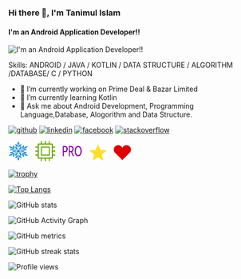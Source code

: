 ### Hi there 👋, I'm Tanimul Islam
#### I'm an Android Application Developer!!
![I'm an Android Application Developer!!](https://scontent-amt2-1.xx.fbcdn.net/v/t31.18172-1/26240730_2031690817107610_8394625996576925695_o.jpg?stp=dst-jpg_p160x160&_nc_cat=106&ccb=1-5&_nc_sid=7206a8&_nc_eui2=AeEJtYBn6A5Fzr3GM7IAv__Q5xWLgKw9L7_nFYuArD0vv9SBjTqYp6c4a_8rk81_OpkL1qzcQxby2MJSw_fYjsiP&_nc_ohc=l008ddShbV0AX82dJAi&_nc_ht=scontent-amt2-1.xx&oh=00_AT_TEIFu6EVWAiwQFgPdfBJjcCiM3X6tTpuC-HE2Oz-dvg&oe=62415331)


Skills:  ANDROID / JAVA / KOTLIN / DATA STRUCTURE / ALGORITHM /DATABASE/ C / PYTHON 

- 🔭 I’m currently working on  Prime Deal & Bazar Limited 
- 🌱 I’m currently learning Kotlin  
- 💬 Ask me about Android Development, Programming Language,Database, Alogorithm and Data Structure. 


[<img src='https://cdn.jsdelivr.net/npm/simple-icons@3.0.1/icons/github.svg' alt='github' height='40'>](https://github.com/Tanimul)  [<img src='https://cdn.jsdelivr.net/npm/simple-icons@3.0.1/icons/linkedin.svg' alt='linkedin' height='40'>](https://www.linkedin.com/in/tanimul-islam-131102232/)  [<img src='https://cdn.jsdelivr.net/npm/simple-icons@3.0.1/icons/facebook.svg' alt='facebook' height='40'>](https://www.facebook.com/fuhad.hasan.315)  [<img src='https://cdn.jsdelivr.net/npm/simple-icons@3.0.1/icons/stackoverflow.svg' alt='stackoverflow' height='40'>](https://stackoverflow.com/users/18262004)  

<a href='https://archiveprogram.github.com/'><img src='https://raw.githubusercontent.com/acervenky/animated-github-badges/master/assets/acbadge.gif' width='40' height='40'></a> <a href='https://docs.github.com/en/developers'><img src='https://raw.githubusercontent.com/acervenky/animated-github-badges/master/assets/devbadge.gif' width='40' height='40'></a> <a href='https://github.com/pricing'><img src='https://raw.githubusercontent.com/acervenky/animated-github-badges/master/assets/pro.gif' width='40' height='40'></a> <a href='https://stars.github.com/'><img src='https://raw.githubusercontent.com/acervenky/animated-github-badges/master/assets/starbadge.gif' width='35' height='35'></a> <a href='https://docs.github.com/en/github/supporting-the-open-source-community-with-github-sponsors'><img src='https://raw.githubusercontent.com/acervenky/animated-github-badges/master/assets/sponsorbadge.gif' width='35' height='35'></a> 

[![trophy](https://github-profile-trophy.vercel.app/?username=Tanimul)](https://github.com/ryo-ma/github-profile-trophy)

[![Top Langs](https://github-readme-stats.vercel.app/api/top-langs/?username=Tanimul)](https://github.com/anuraghazra/github-readme-stats)

![GitHub stats](https://github-readme-stats.vercel.app/api?username=Tanimul&show_icons=true&count_private=true)  

![GitHub Activity Graph](https://activity-graph.herokuapp.com/graph?username=Tanimul)  

![GitHub metrics](https://metrics.lecoq.io/Tanimul)  

![GitHub streak stats](https://github-readme-streak-stats.herokuapp.com/?user=Tanimul)  

![Profile views](https://gpvc.arturio.dev/Tanimul)  
